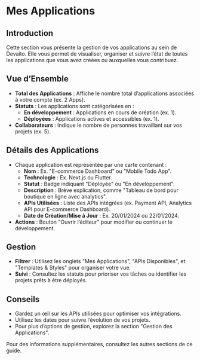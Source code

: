 # Mes Applications

## Introduction
Cette section vous présente la gestion de vos applications au sein de Devaito. Elle vous permet de visualiser, organiser et suivre l’état de toutes les applications que vous avez créées ou auxquelles vous contribuez.

## Vue d’Ensemble
- **Total des Applications** : Affiche le nombre total d’applications associées à votre compte (ex. 2 Apps).
- **Statuts** : Les applications sont catégorisées en :
  - **En développement** : Applications en cours de création (ex. 1).
  - **Déployées** : Applications actives et accessibles (ex. 1).
- **Collaborateurs** : Indique le nombre de personnes travaillant sur vos projets (ex. 5).

## Détails des Applications
- Chaque application est représentée par une carte contenant :
  - **Nom** : Ex. "E-commerce Dashboard" ou "Mobile Todo App".
  - **Technologie** : Ex. Next.js ou Flutter.
  - **Statut** : Badge indiquant "Déployée" ou "En développement".
  - **Description** : Brève explication, comme "Tableau de bord pour boutique en ligne avec analytics".
  - **APIs Utilisées** : Liste des APIs intégrées (ex. Payment API, Analytics API pour E-commerce Dashboard).
  - **Date de Création/Mise à Jour** : Ex. 20/01/2024 ou 22/01/2024.
- **Actions** : Bouton "Ouvrir l’éditeur" pour modifier ou continuer le développement.

## Gestion
- **Filtrer** : Utilisez les onglets "Mes Applications", "APIs Disponibles", et "Templates & Styles" pour organiser votre vue.
- **Suivi** : Consultez les statuts pour prioriser vos tâches ou identifier les projets prêts à être déployés.

## Conseils
- Gardez un œil sur les APIs utilisées pour optimiser vos intégrations.
- Utilisez les dates pour suivre l’évolution de vos projets.
- Pour plus d’options de gestion, explorez la section "Gestion des Applications".

Pour des informations supplémentaires, consultez les autres sections de ce guide.